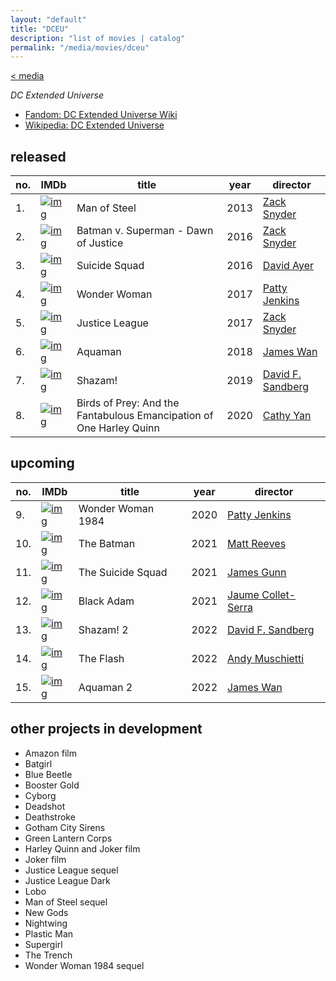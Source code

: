 ```yaml
---
layout: "default"
title: "DCEU"
description: "list of movies | catalog"
permalink: "/media/movies/dceu"
---
```

[< media](media.md)

*DC Extended Universe*

- [Fandom: DC Extended Universe Wiki](https://dcextendeduniverse.fandom.com/wiki/DC_Extended_Universe_Wiki)
- [Wikipedia: DC Extended Universe](https://en.wikipedia.org/wiki/DC_Extended_Universe)

## released

[Man of Steel]: x.png "Man of Steel"
[Batman v. Superman]: x.png "Batman v. Superman - Dawn of Justice"
[Suicide Squad]: x.png "Suicide Squad"
[Wonder Woman]: x.png "Wonder Woman"
[Justice League]: x.png "Justice League"
[Aquaman]: x.png "Aquaman"
[Shazam!]: x.png "Shazam!"
[Birds of Prey]: x.png "Birds of Prey"

no. | IMDb | title | year | director
---- | ---- | ---- | ---- | ----
1. | [![img][Man of Steel]](https://www.imdb.com/title/tt0770828/) | Man of Steel | 2013 | [Zack Snyder](https://www.imdb.com/name/nm0811583/)
2. | [![img][Batman v. Superman]](https://www.imdb.com/title/tt2975590/) | Batman v. Superman - Dawn of Justice | 2016 | [Zack Snyder](https://www.imdb.com/name/nm0811583/)
3. | [![img][Suicide Squad]](https://www.imdb.com/title/tt1386697/) | Suicide Squad | 2016 | [David Ayer](https://www.imdb.com/name/nm0043742/)
4. | [![img][Wonder Woman]](https://www.imdb.com/title/tt0451279/) | Wonder Woman | 2017 | [Patty Jenkins](https://www.imdb.com/name/nm0420941/)
5. | [![img][Justice League]](https://www.imdb.com/title/tt0974015/) | Justice League | 2017 | [Zack Snyder](https://www.imdb.com/name/nm0811583/)
6. | [![img][Aquaman]](https://www.imdb.com/title/tt1477834/) | Aquaman | 2018 | [James Wan](https://www.imdb.com/name/nm1490123/)
7. | [![img][Shazam!]](https://www.imdb.com/title/tt0448115/) | Shazam! | 2019 | [David F. Sandberg](https://www.imdb.com/name/nm2497546/)
8. | [![img][Birds of Prey]](https://www.imdb.com/title/tt7713068/) | Birds of Prey: And the Fantabulous Emancipation of One Harley Quinn | 2020 | [Cathy Yan](https://www.imdb.com/name/nm4014166/)

## upcoming

[Wonder Woman 1984]: x.png "Wonder Woman 1984"
[The Batman]: x.png "The Batman"
[The Suicide Squad]: x.png "The Suicide Squad"
[Black Adam]: x.png "Black Adam"
[Shazam! 2]: x.png "Shazam! 2"
[The Flash]: x.png "The Flash"
[Aquaman 2]: x.png "Aquaman 2"

no. | IMDb | title | year | director
---- | ---- | ---- | ---- | ----
9. | [![img][Wonder Woman 1984]](https://www.imdb.com/title/tt7126948/) | Wonder Woman 1984 | 2020 | [Patty Jenkins](https://www.imdb.com/name/nm0420941/)
10. | [![img][The Batman]](https://www.imdb.com/title/tt1877830/) | The Batman | 2021 | [Matt Reeves](https://www.imdb.com/name/nm0716257/)
11. | [![img][The Suicide Squad]](https://www.imdb.com/title/tt6334354/) | The Suicide Squad | 2021 | [James Gunn](https://www.imdb.com/name/nm0348181/)
12. | [![img][Black Adam]](https://www.imdb.com/title/tt6443346/) | Black Adam | 2021 | [Jaume Collet-Serra](https://www.imdb.com/name/nm1429471/)
13. | [![img][Shazam! 2]](https://www.imdb.com/title/tt10151854/) | Shazam! 2 | 2022 | [David F. Sandberg](https://www.imdb.com/name/nm2497546/)
14. | [![img][The Flash]](https://www.imdb.com/title/tt0439572/) | The Flash | 2022 | [Andy Muschietti](https://www.imdb.com/name/nm0615592/)
15. | [![img][Aquaman 2]](https://www.imdb.com/title/tt9663764/) | Aquaman 2 | 2022 | [James Wan](https://www.imdb.com/name/nm1490123/)

## other projects in development

* Amazon film
* Batgirl
* Blue Beetle
* Booster Gold
* Cyborg
* Deadshot
* Deathstroke
* Gotham City Sirens
* Green Lantern Corps
* Harley Quinn and Joker film
* Joker film
* Justice League sequel
* Justice League Dark
* Lobo
* Man of Steel sequel
* New Gods
* Nightwing
* Plastic Man
* Supergirl
* The Trench
* Wonder Woman 1984 sequel
